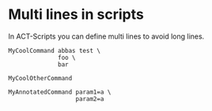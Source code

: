 # Multi lines in scripts #

In ACT-Scripts you can define multi lines to avoid long lines.

```
MyCoolCommand abbas test \
              foo \
              bar

MyCoolOtherCommand

MyAnnotatedCommand param1=a \
                   param2=a
```
